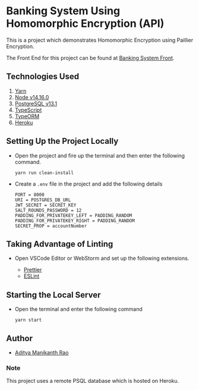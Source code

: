 # Banking System Using Homomorphic Encryption (API)

This is a project which demonstrates Homomorphic Encryption using Paillier Encryption.

The Front End for this project can be found at [Banking System Front](https://github.com/AdityaManikanth2810/Banking-System-Front).

## Technologies Used
1. [Yarn](https://yarnpkg.com/)
2. [Node v14.16.0](https://nodejs.org)
3. [PostgreSQL v13.1](https://www.postgresql.org/)
4. [TypeScript](https://www.typescriptlang.org/)
5. [TypeORM](https://typeorm.io/)
6. [Heroku](https://devcenter.heroku.com/)

## Setting Up the Project Locally

- Open the project and fire up the terminal and then enter the following command.
 
    ```
    yarn run clean-install
    ```

- Create a ```.env``` file in the project and add the following details
  ```dotenv
  PORT = 8000
  URI = POSTGRES_DB_URL
  JWT_SECRET = SECRET_KEY
  SALT_ROUNDS_PASSWORD = 12
  PADDING_FOR_PRIVATEKEY_LEFT = PADDING_RANDOM
  PADDING_FOR_PRIVATEKEY_RIGHT = PADDING_RANDOM
  SECRET_PROP = accountNumber
  ```
 
## Taking Advantage of Linting

- Open VSCode Editor or WebStorm and set up the following extensions.
  
  - [Prettier](https://marketplace.visualstudio.com/items?itemName=esbenp.prettier-vscode) 
  - [ESLint](https://marketplace.visualstudio.com/items?itemName=dbaeumer.vscode-eslint)

## Starting the Local Server

- Open the terminal and enter the following command
  
  ```
  yarn start
  ```
## Author

- [Aditya Manikanth Rao](https://github.com/AdityaManikanth2810)

### Note 
  This project uses a remote PSQL database which is hosted on Heroku.

